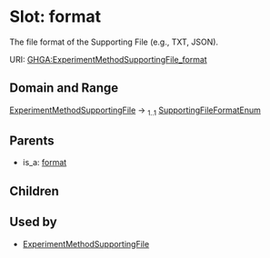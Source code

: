 
# Slot: format


The file format of the Supporting File (e.g., TXT, JSON).

URI: [GHGA:ExperimentMethodSupportingFile_format](https://w3id.org/GHGA/ExperimentMethodSupportingFile_format)


## Domain and Range

[ExperimentMethodSupportingFile](ExperimentMethodSupportingFile.md) &#8594;  <sub>1..1</sub> [SupportingFileFormatEnum](SupportingFileFormatEnum.md)

## Parents

 *  is_a: [format](format.md)

## Children


## Used by

 * [ExperimentMethodSupportingFile](ExperimentMethodSupportingFile.md)
